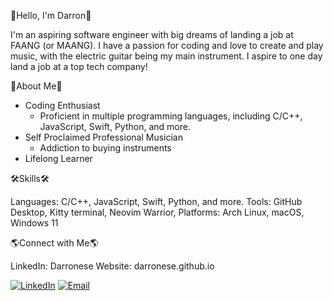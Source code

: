 👋Hello, I'm Darron👋

I'm an aspiring software engineer with big dreams of landing a job at FAANG (or MAANG). I have a passion for coding and love to create and play music, with the electric guitar being my main instrument. I aspire to one day land a job at a top tech company!

🎸About Me🎸

- Coding Enthusiast
  - Proficient in multiple programming languages, including C/C++, JavaScript, Swift, Python, and more.
- Self Proclaimed Professional Musician
  - Addiction to buying instruments
- Lifelong Learner

🛠️Skills🛠️

Languages: C/C++, JavaScript, Swift, Python, and more.
Tools: GitHub Desktop, Kitty terminal, Neovim Warrior,
Platforms: Arch Linux, macOS, Windows 11

🌎Connect with Me🌎

LinkedIn: Darronese
Website: darronese.github.io

[![LinkedIn](https://img.shields.io/badge/LinkedIn-Profile-blue?style=flat-square&logo=linkedin)](https://www.linkedin.com/in/darronese/)
[![Email](https://img.shields.io/badge/Email-Reveal-green?style=flat-square&logo=gmail)](mailto:darron198@hotmail.com)
